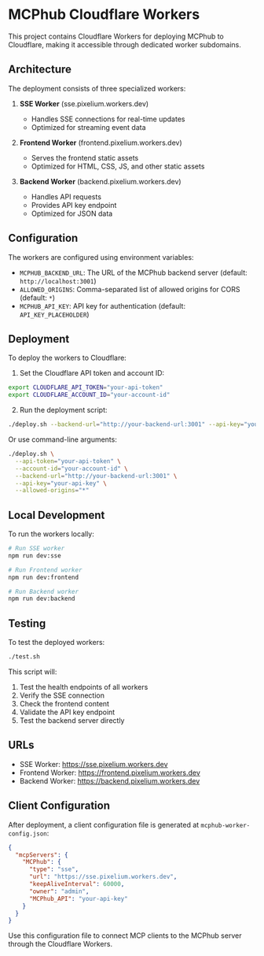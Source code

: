 # MCPhub Cloudflare Workers

This project contains Cloudflare Workers for deploying MCPhub to Cloudflare, making it accessible through dedicated worker subdomains.

## Architecture

The deployment consists of three specialized workers:

1. **SSE Worker** (sse.pixelium.workers.dev)
   - Handles SSE connections for real-time updates
   - Optimized for streaming event data

2. **Frontend Worker** (frontend.pixelium.workers.dev)
   - Serves the frontend static assets
   - Optimized for HTML, CSS, JS, and other static assets

3. **Backend Worker** (backend.pixelium.workers.dev)
   - Handles API requests
   - Provides API key endpoint
   - Optimized for JSON data

## Configuration

The workers are configured using environment variables:

- `MCPHUB_BACKEND_URL`: The URL of the MCPhub backend server (default: `http://localhost:3001`)
- `ALLOWED_ORIGINS`: Comma-separated list of allowed origins for CORS (default: `*`)
- `MCPHUB_API_KEY`: API key for authentication (default: `API_KEY_PLACEHOLDER`)

## Deployment

To deploy the workers to Cloudflare:

1. Set the Cloudflare API token and account ID:

```bash
export CLOUDFLARE_API_TOKEN="your-api-token"
export CLOUDFLARE_ACCOUNT_ID="your-account-id"
```

2. Run the deployment script:

```bash
./deploy.sh --backend-url="http://your-backend-url:3001" --api-key="your-api-key"
```

Or use command-line arguments:

```bash
./deploy.sh \
  --api-token="your-api-token" \
  --account-id="your-account-id" \
  --backend-url="http://your-backend-url:3001" \
  --api-key="your-api-key" \
  --allowed-origins="*"
```

## Local Development

To run the workers locally:

```bash
# Run SSE worker
npm run dev:sse

# Run Frontend worker
npm run dev:frontend

# Run Backend worker
npm run dev:backend
```

## Testing

To test the deployed workers:

```bash
./test.sh
```

This script will:
1. Test the health endpoints of all workers
2. Verify the SSE connection
3. Check the frontend content
4. Validate the API key endpoint
5. Test the backend server directly

## URLs

- SSE Worker: https://sse.pixelium.workers.dev
- Frontend Worker: https://frontend.pixelium.workers.dev
- Backend Worker: https://backend.pixelium.workers.dev

## Client Configuration

After deployment, a client configuration file is generated at `mcphub-worker-config.json`:

```json
{
  "mcpServers": {
    "MCPhub": {
      "type": "sse",
      "url": "https://sse.pixelium.workers.dev",
      "keepAliveInterval": 60000,
      "owner": "admin",
      "MCPhub_API": "your-api-key"
    }
  }
}
```

Use this configuration file to connect MCP clients to the MCPhub server through the Cloudflare Workers.

